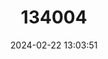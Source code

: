 ---
title: "134004"
category: "Geothelphusa tawu"
draft: false
date: 2024-02-22 13:03:51
languages:
  English: ["Wu Ze Large Crab"]
---